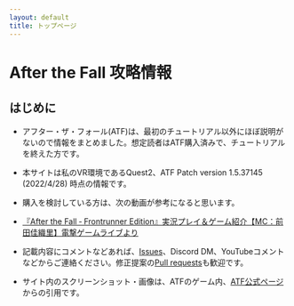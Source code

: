 ```yaml
---
layout: default
title: トップページ
---
```


# After the Fall 攻略情報

## はじめに
* アフター・ザ・フォール(ATF)は、最初のチュートリアル以外にほぼ説明がないので情報をまとめました。想定読者はATF購入済みで、チュートリアルを終えた方です。
* 本サイトは私のVR環境であるQuest2、ATF Patch version 1.5.37145 (2022/4/28) 時点の情報です。
* 購入を検討している方は、次の動画が参考になると思います。

* [『After the Fall ‐ Frontrunner Edition』実況プレイ＆ゲーム紹介【MC：前田佳織里】電撃ゲームライブより](https://youtu.be/QSSbyUeIk9k)

* 記載内容にコメントなどあれば、[Issues](https://github.com/neopage/AfterTheFall/issues)、Discord DM、YouTubeコメントなどからご連絡ください。修正提案の[Pull requests](https://github.com/neopage/AfterTheFall/pulls)も歓迎です。
* サイト内のスクリーンショット・画像は、ATFのゲーム内、[ATF公式ページ](https://www.afterthefall-vr.com/)からの引用です。
